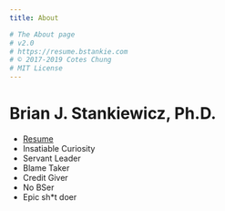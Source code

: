```yaml
---
title: About

# The About page
# v2.0
# https://resume.bstankie.com
# © 2017-2019 Cotes Chung
# MIT License
---
```


# Brian J. Stankiewicz, Ph.D.

* [Resume](https://resume.bstankie.com)
* Insatiable Curiosity
* Servant Leader
* Blame Taker
* Credit Giver
* No BSer
* Epic sh*t doer
